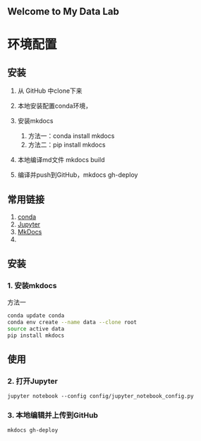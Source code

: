 ## Welcome to My Data Lab

# 环境配置

## 安装

1. 从 GitHub 中clone下来

2. 本地安装配置conda环境，
3. 安装mkdocs 
   1. 方法一：conda install mkdocs
   2. 方法二：pip install mkdocs
4. 本地编译md文件 mkdocs build
5. 编译并push到GitHub，mkdocs gh-deploy

## 常用链接

1. [conda](http://conda.pydata.org/)
2. [Jupyter](https://jupyter.readthedocs.org/)
3. [MkDocs](http://www.mkdocs.org/)
4. ​

## 安装
### 1. 安装mkdocs
方法一
```bash
conda update conda
conda env create --name data --clone root
source active data
pip install mkdocs

```

## 使用

### 2. 打开Jupyter

```
jupyter notebook --config config/jupyter_notebook_config.py
```

### 3. 本地编辑并上传到GitHub

```
mkdocs gh-deploy
```

